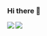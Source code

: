 ### Hi there 👋

<a href="https://github.com/fum1h1to">
  <img align="left" src="https://github-readme-stats.vercel.app/api?username=fum1h1to&count_private=true&show_icons=true" />
</a>
<a href="https://github.com/fum1h1to">
  <img align="left" src="https://github-readme-stats.vercel.app/api/top-langs/?username=fum1h1to" />
</a>

<!--
**fum1h1to/fum1h1to** is a ✨ _special_ ✨ repository because its `README.md` (this file) appears on your GitHub profile.

Here are some ideas to get you started:

- 🔭 I’m currently working on ...
- 🌱 I’m currently learning ...
- 👯 I’m looking to collaborate on ...
- 🤔 I’m looking for help with ...
- 💬 Ask me about ...
- 📫 How to reach me: ...
- 😄 Pronouns: ...
- ⚡ Fun fact: ...
-->
